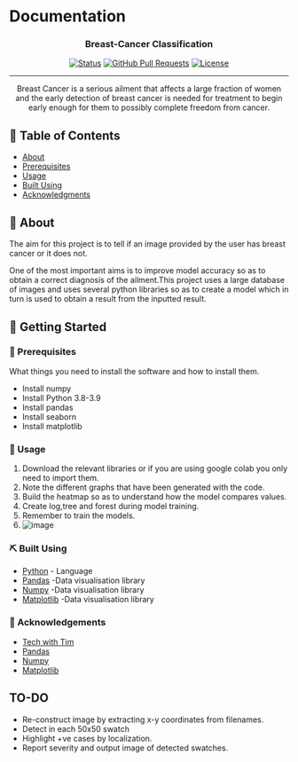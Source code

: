<!--# Breast-Cancer-Detection
Detects IDC from Breast Histopathological Images

# TODO

* Re-construct image by extracting x-y coordinates from filenames.
* Detect in each 50x50 swatch
* Highlight +ve cases by localization.
* Report severity and output image of detected swatches.
-->
# Documentation


<h3 align="center">Breast-Cancer Classification</h3>

<div align="center">

[![Status](https://img.shields.io/badge/status-active-success.svg)]()
[![GitHub Pull Requests](https://img.shields.io/github/issues-pr/kylelobo/The-Documentation-Compendium.svg)](https://github.com/Tech-Matrix/Breast-Cancer-Classification)
[![License](https://img.shields.io/badge/license-MIT-blue.svg)](/LICENSE)

</div>

---

<p align="center"> 
 Breast Cancer is a serious ailment that affects a large fraction of women and the early detection of breast cancer is needed for treatment to begin early enough for them to possibly complete freedom from cancer.
</p>

## 📝 Table of Contents

- [About](#about)
- [Prerequisites](#prerequisites)
- [Usage](#usage)
- [Built Using](#built_using)
- [Acknowledgments](#acknowledgement)

## 🧐 About <a name = "about"></a>

The aim for this project is to tell if an image provided by the user has breast cancer or it does not.

One of the most important aims is to improve model accuracy so as to obtain a correct diagnosis of the ailment.This project uses a large database of images and uses several python libraries so as to create a model which in turn is used to obtain a result from the inputted result.

## 🏁 Getting Started <a name = "getting_started"></a>

### 📃 Prerequisites <a name="prerequisites"></a>

What things you need to install the software and how to install them.

- Install numpy
- Install Python 3.8-3.9 
- Install pandas
- Install seaborn
- Install matplotlib

### 🎈 Usage <a name="usage"></a>

1. Download the relevant libraries or if you are using google colab you only need to import them.
1. Note the different graphs that have been generated with the code.
1. Build the heatmap so as to understand how the model compares values.
1. Create log,tree and forest during model training.
1. Remember to train the models.
1.  ![image](https://user-images.githubusercontent.com/72858215/134349361-0070e4c6-5a6b-4f82-8c2c-1e8d824981c1.png)


### ⛏️ Built Using <a name = "built_using"></a>

- [Python](https://www.python.org/downloads/release/python-370) - Language
- [Pandas](https://pandas.pydata.org/) -Data visualisation library
- [Numpy](https://numpy.org/install/) -Data visualisation library
- [Matplotlib](https://matplotlib.org/downloads.html) -Data visualisation library

### 🎉 Acknowledgements <a name = "acknowledgement"></a>

- [Tech with Tim](https://www.youtube.com/c/TechWithTim)
- [Pandas](https://pandas.pydata.org/docs/)
- [Numpy](https://numpy.org/doc/)
- [Matplotlib](https://matplotlib.org/stable/contents.html)

## TO-DO
* Re-construct image by extracting x-y coordinates from filenames.
* Detect in each 50x50 swatch
* Highlight +ve cases by localization.
* Report severity and output image of detected swatches.
